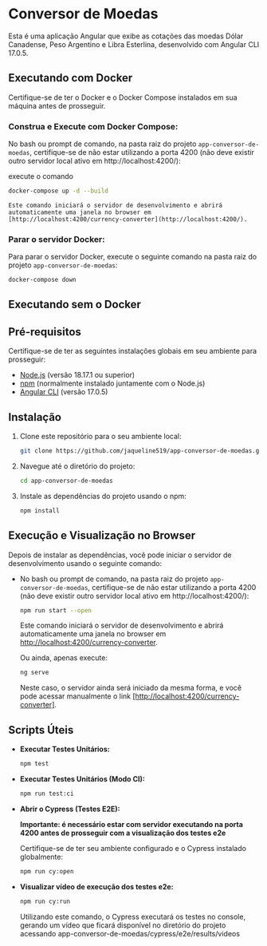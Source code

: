 # Conversor de Moedas

Esta é uma aplicação Angular que exibe as cotações das moedas Dólar Canadense, Peso Argentino e Libra Esterlina, desenvolvido com Angular CLI 17.0.5.

## Executando com Docker

Certifique-se de ter o Docker e o Docker Compose instalados em sua máquina antes de prosseguir.

### Construa e Execute com Docker Compose:

No bash ou prompt de comando, na pasta raiz do projeto `app-conversor-de-moedas`, certifique-se de não estar utilizando a porta 4200 (não deve existir outro servidor local ativo em http://localhost:4200/):

execute o comando

```bash
docker-compose up -d --build
```

    Este comando iniciará o servidor de desenvolvimento e abrirá automaticamente uma janela no browser em [http://localhost:4200/currency-converter](http://localhost:4200/).


### Parar o servidor Docker:

Para parar o servidor Docker, execute o seguinte comando na pasta raiz do projeto `app-conversor-de-moedas`:

```bash
docker-compose down
```

## Executando sem o Docker

## Pré-requisitos

Certifique-se de ter as seguintes instalações globais em seu ambiente para prosseguir:

- [Node.js](https://nodejs.org/) (versão 18.17.1 ou superior)
- [npm](https://www.npmjs.com/) (normalmente instalado juntamente com o Node.js)
- [Angular CLI](https://angular.io/cli) (versão 17.0.5)

## Instalação

1. Clone este repositório para o seu ambiente local:

    ```bash
    git clone https://github.com/jaqueline519/app-conversor-de-moedas.git
    ```

2. Navegue até o diretório do projeto:

    ```bash
    cd app-conversor-de-moedas
    ```

3. Instale as dependências do projeto usando o npm:

    ```bash
    npm install
    ```

## Execução e Visualização no Browser

Depois de instalar as dependências, você pode iniciar o servidor de desenvolvimento usando o seguinte comando:

- No bash ou prompt de comando, na pasta raiz do projeto `app-conversor-de-moedas`, certifique-se de não estar utilizando a porta 4200 (não deve existir outro servidor local ativo em http://localhost:4200/):

    ```bash
    npm run start --open
    ```

    Este comando iniciará o servidor de desenvolvimento e abrirá automaticamente uma janela no browser em [http://localhost:4200/currency-converter](http://localhost:4200/).

    Ou ainda, apenas execute:

    ```bash
    ng serve
    ```

    Neste caso, o servidor ainda será iniciado da mesma forma, e você pode acessar manualmente o link [[http://localhost:4200/currency-converter]](http://localhost:4200/).

## Scripts Úteis

- **Executar Testes Unitários:**

    ```bash
    npm test
    ```

- **Executar Testes Unitários (Modo CI):**

    ```bash
    npm run test:ci
    ```

- **Abrir o Cypress (Testes E2E):**

  **Importante: é necessário estar com servidor executando na porta 4200 antes de prosseguir com a visualização dos testes e2e**

    Certifique-se de ter seu ambiente configurado e o Cypress instalado globalmente:

    ```bash
    npm run cy:open
    ```

- **Visualizar vídeo de execução dos testes e2e:**

    ```bash
    npm run cy:run
    ```

  Utilizando este comando, o Cypress executará os testes no console, gerando um vídeo que ficará disponível no diretório do projeto acessando app-conversor-de-moedas/cypress/e2e/results/videos
